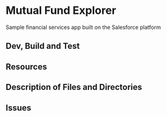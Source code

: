 # Mutual Fund Explorer

Sample financial services app built on the Salesforce platform


## Dev, Build and Test


## Resources


## Description of Files and Directories


## Issues





